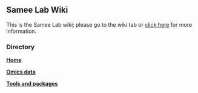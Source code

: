 ## Samee Lab Wiki

This is the Samee Lab wiki; please go to the wiki tab or [click here](https://github.com/sameelab/labwiki/wiki) for more information.

### Directory

[**Home**](https://github.com/sameelab/labwiki/wiki)

[**Omics data**](https://github.com/sameelab/labwiki/wiki/Omics-data)

[**Tools and packages**](https://github.com/sameelab/labwiki/wiki/Tools-and-packages)
